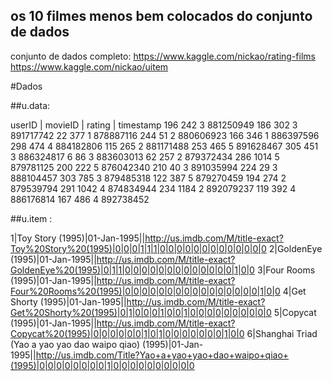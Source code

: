 ## os 10 filmes menos bem colocados do conjunto de dados

conjunto de dados completo:
https://www.kaggle.com/nickao/rating-films
https://www.kaggle.com/nickao/uitem

#Dados

##u.data:

userID | movieID | rating | timestamp
196	242	3	881250949
186	302	3	891717742
22	377	1	878887116
244	51	2	880606923
166	346	1	886397596
298	474	4	884182806
115	265	2	881171488
253	465	5	891628467
305	451	3	886324817
6	86	3	883603013
62	257	2	879372434
286	1014	5	879781125
200	222	5	876042340
210	40	3	891035994
224	29	3	888104457
303	785	3	879485318
122	387	5	879270459
194	274	2	879539794
291	1042	4	874834944
234	1184	2	892079237
119	392	4	886176814
167	486	4	892738452

##u.item :

1|Toy Story (1995)|01-Jan-1995||http://us.imdb.com/M/title-exact?Toy%20Story%20(1995)|0|0|0|1|1|1|0|0|0|0|0|0|0|0|0|0|0|0|0
2|GoldenEye (1995)|01-Jan-1995||http://us.imdb.com/M/title-exact?GoldenEye%20(1995)|0|1|1|0|0|0|0|0|0|0|0|0|0|0|0|0|1|0|0
3|Four Rooms (1995)|01-Jan-1995||http://us.imdb.com/M/title-exact?Four%20Rooms%20(1995)|0|0|0|0|0|0|0|0|0|0|0|0|0|0|0|0|1|0|0
4|Get Shorty (1995)|01-Jan-1995||http://us.imdb.com/M/title-exact?Get%20Shorty%20(1995)|0|1|0|0|0|1|0|0|1|0|0|0|0|0|0|0|0|0|0
5|Copycat (1995)|01-Jan-1995||http://us.imdb.com/M/title-exact?Copycat%20(1995)|0|0|0|0|0|0|1|0|1|0|0|0|0|0|0|0|1|0|0
6|Shanghai Triad (Yao a yao yao dao waipo qiao) (1995)|01-Jan-1995||http://us.imdb.com/Title?Yao+a+yao+yao+dao+waipo+qiao+(1995)|0|0|0|0|0|0|0|0|1|0|0|0|0|0|0|0|0|0|0


